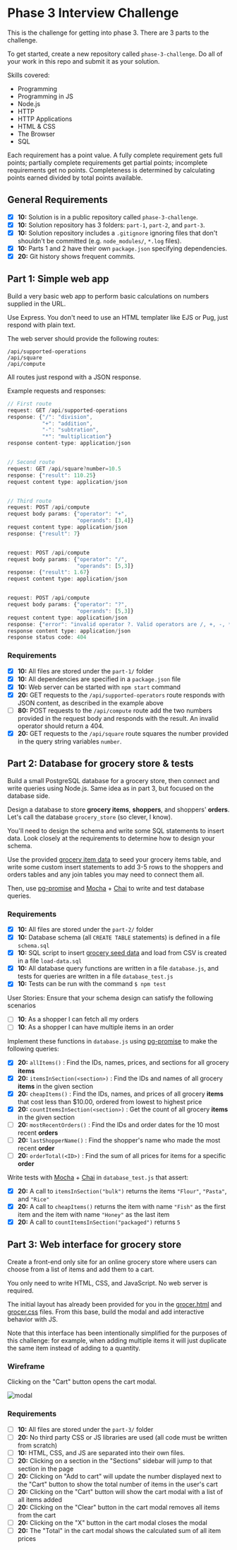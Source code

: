# Phase 3 Interview Challenge

This is the challenge for getting into phase 3. There are 3 parts to the challenge.

To get started, create a new repository called `phase-3-challenge`. Do all of your work in this repo and submit it as your solution.

Skills covered:

- Programming
- Programming in JS
- Node.js
- HTTP
- HTTP Applications
- HTML & CSS
- The Browser
- SQL

Each requirement has a point value. A fully complete requirement gets full points; partially complete requirements get partial points; incomplete requirements get no points. Completeness is determined by calculating points earned divided by total points available.

## General Requirements

- [X] __10:__ Solution is in a public repository called `phase-3-challenge`.
- [X] __10:__ Solution repository has 3 folders: `part-1`, `part-2`, and `part-3`.
- [X] __10:__ Solution repository includes a `.gitignore` ignoring files that don't shouldn't be committed (e.g. `node_modules/`, `*.log` files).
- [X] __10:__ Parts 1 and 2 have their own `package.json` specifying dependencies.
- [X] __20:__ Git history shows frequent commits.

## Part 1: Simple web app

Build a very basic web app to perform basic calculations on numbers supplied in the URL.

Use Express. You don't need to use an HTML templater like EJS or Pug, just respond with plain text.

The web server should provide the following routes:

```
/api/supported-operations
/api/square
/api/compute
```

All routes just respond with a JSON response.

Example requests and responses:

```javascript
// First route
request: GET /api/supported-operations
response: {"/": "division",
           "+": "addition",
           "-": "subtration",
           "*": "multiplication"}
response content-type: application/json


// Second route
request: GET /api/square?number=10.5
response: {"result": 110.25}
request content type: application/json


// Third route
request: POST /api/compute
request body params: {"operator": "+",
                      "operands": [3,4]}
request content type: application/json
response: {"result": 7}


request: POST /api/compute
request body params: {"operator": "/",
                      "operands": [5,3]}
response: {"result": 1.67}
request content type: application/json


request: POST /api/compute
request body params: {"operator": "?",
                      "operands": [5,3]}
request content type: application/json
response: {"error": "invalid operator ?. Valid operators are /, +, -, *"}
response content type: application/json
response status code: 404

```

### Requirements

- [X] __10:__ All files are stored under the `part-1/` folder
- [X] __10:__ All dependencies are specified in a `package.json` file
- [X] __10:__ Web server can be started with `npm start` command
- [X] __20:__ GET requests to the `/api/supported-operators` route responds with JSON content, as described in the example above
- [ ] __80:__ POST requests to the `/api/compute` route add the two numbers provided in the request body and responds with the result. An invalid operator should return a 404.
- [X] __20:__ GET requests to the `/api/square` route squares the number provided in the query string variables `number`.

## Part 2: Database for grocery store & tests

Build a small PostgreSQL database for a grocery store, then connect and write queries using Node.js. Same idea as in part 3, but focused on the database side.

Design a database to store **grocery items**, **shoppers**, and shoppers' **orders**. Let's call the database `grocery_store` (so clever, I know).

You'll need to design the schema and write some SQL statements to insert data. Look closely at the requirements to determine how to design your schema.

Use the provided [grocery item data][grocery-data] to seed your grocery items table, and write some custom insert statements to add 3-5 rows to the shoppers and orders tables and any join tables you may need to connect them all.

Then, use [pg-promise](https://www.npmjs.com/package/pg-promise) and [Mocha](https://mochajs.org/) + [Chai](http://chaijs.com/) to write and test database queries.

### Requirements

- [X] __10:__ All files are stored under the `part-2/` folder
- [X] __10:__ Database schema (all `CREATE TABLE` statements) is defined in a file `schema.sql`
- [X] __10:__ SQL script to insert [grocery seed data][grocery-data] and load from CSV is created in a file `load-data.sql`
- [X] __10:__ All database query functions are written in a file `database.js`, and tests for queries are written in a file `database_test.js`
- [X] __10:__ Tests can be run with the command `$ npm test`

User Stories: Ensure that your schema design can satisfy the following scenarios

- [ ] __10__: As a shopper I can fetch all my orders
- [ ] __10__: As a shopper I can have multiple items in an order

Implement these functions in `database.js` using [pg-promise](https://www.npmjs.com/package/pg-promise) to make the following queries:

- [X] __20:__ `allItems()` : Find the IDs, names, prices, and sections for all grocery **items**
- [X] __20:__ `itemsInSection(<section>)` : Find the IDs and names of all grocery **items** in the given section
- [X] __20:__ `cheapItems()` : Find the IDs, names, and prices of all grocery **items** that cost less than $10.00, ordered from lowest to highest price
- [X] __20:__ `countItemsInSection(<section>)` : Get the count of all grocery **items** in the given section
- [ ] __20:__ `mostRecentOrders()` : Find the IDs and order dates for the 10 most recent **orders**
- [ ] __20:__ `lastShopperName()` : Find the shopper's name who made the most recent **order**
- [ ] __20:__ `orderTotal(<ID>)` : Find the sum of all prices for items for a specific **order**

Write tests with [Mocha](https://mochajs.org/) + [Chai](http://chaijs.com/) in `database_test.js` that assert:

- [x] __20:__ A call to `itemsInSection("bulk")` returns the items `"Flour"`, `"Pasta"`, and `"Rice"`
- [X] __20:__ A call to `cheapItems()` returns the item with name `"Fish"` as the first item and the item with name `"Honey"` as the last item
- [X] __20:__ A call to `countItemsInSection("packaged")` returns `5`

## Part 3: Web interface for grocery store

Create a front-end only site for an online grocery store where users can choose from a list of items and add them to a cart.

You only need to write HTML, CSS, and JavaScript. No web server is required.

The initial layout has already been provided for you in the [grocer.html][grocer-html] and [grocer.css][grocer-css] files. From this base, build the modal and add interactive behavior with JS.

Note that this interface has been intentionally simplified for the purposes of this challenge: for example, when adding multiple items it will just duplicate the same item instead of adding to a quantity.

### Wireframe

Clicking on the "Cart" button opens the cart modal.

![modal](https://user-images.githubusercontent.com/709100/28130774-e553e572-6705-11e7-9477-bc8e17f8e71e.png)

### Requirements

- [ ] __10:__ All files are stored under the `part-3/` folder
- [ ] __20:__ No third party CSS or JS libraries are used (all code must be written from scratch)
- [ ] __10:__ HTML, CSS, and JS are separated into their own files.
- [ ] __20:__ Clicking on a section in the "Sections" sidebar will jump to that section in the page
- [ ] __20:__ Clicking on "Add to cart" will update the number displayed next to the "Cart" button to show the total number of items in the user's cart
- [ ] __20:__ Clicking on the "Cart" button will show the cart modal with a list of all items added
- [ ] __20:__ Clicking on the "Clear" button in the cart modal removes all items from the cart
- [ ] __20:__ Clicking on the "X" button in the cart modal closes the modal
- [ ] __20:__ The "Total" in the cart modal shows the calculated sum of all item prices

[grocery-data]: https://gist.github.com/lg-bot/1be9e9b91fc0f972b74b72df34c99d3d#file-grocery-csv
[grocer-html]: https://gist.github.com/lg-bot/1be9e9b91fc0f972b74b72df34c99d3d#file-grocer-html
[grocer-css]: https://gist.github.com/lg-bot/1be9e9b91fc0f972b74b72df34c99d3d#file-grocer-css
